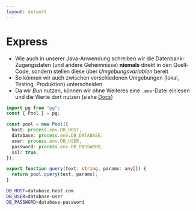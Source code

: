 ```yaml
---
layout: default
---
```


# Express <SubHeading text="Datenbank-Anbindung"/>

<div class="grid grid-cols-12 gap-6">
<div class="col-span-12">

- Wie auch in unserer Java-Anwendung schreiben wir die Datenbank-Zugangsdaten (und andere Geheimnisse) **niemals** direkt in den Quell-Code, sondern stellen diese über _Umgebungsvariablen_ bereit
- So können wir auch zwischen verschiedenen Umgebungen (lokal, Testing, Produktion) unterscheiden
- Da wir _Bun_ nutzen, können wir ohne Weiteres eine `.env`-Datei einlesen und die Werte dort nutzen (siehe [Docs](https://bun.sh/docs/runtime/env))

</div>
<div class="col-span-6">

```ts
import pg from "pg";
const { Pool } = pg;

const pool = new Pool({
  host: process.env.DB_HOST,
  database: process.env.DB_DATABASE,
  user: process.env.DB_USER,
  password: process.env.DB_PASSWORD,
  ssl: true,
});

export function query(text: string, params: any[]) {
  return pool.query(text, params);
}
```

</div>
<div class="col-span-6">

```sh
DB_HOST=database.host.com
DB_USER=database-user
DB_PASSWORD=database-password
```

</div>
</div>

<PageNumber/>
